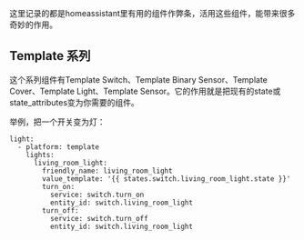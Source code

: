 这里记录的都是homeassistant里有用的组件作弊条，活用这些组件，能带来很多奇妙的作用。

## Template 系列

这个系列组件有Template Switch、Template Binary Sensor、Template Cover、Template Light、Template Sensor。它的作用就是把现有的state或state_attributes变为你需要的组件。

举例，把一个开关变为灯：

```
light:
  - platform: template
    lights:
      living_room_light:
        friendly_name: living_room_light
        value_template: '{{ states.switch.living_room_light.state }}'
        turn_on:
          service: switch.turn_on
          entity_id: switch.living_room_light
        turn_off:
          service: switch.turn_off
          entity_id: switch.living_room_light
```
